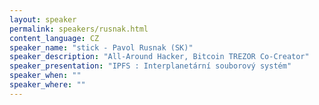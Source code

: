 ```yaml
---
layout: speaker
permalink: speakers/rusnak.html
content_language: CZ
speaker_name: "stick - Pavol Rusnak (SK)"
speaker_description: "All-Around Hacker, Bitcoin TREZOR Co-Creator"
speaker_presentation: "IPFS : Interplanetární souborový systém"
speaker_when: ""
speaker_where: ""
---
```

